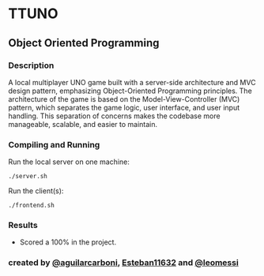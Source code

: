 # TTUNO

## Object Oriented Programming
### Description 
A local multiplayer UNO game built with a server-side architecture and MVC design pattern, emphasizing Object-Oriented Programming principles. The architecture of the game is based on the Model-View-Controller (MVC) pattern, which separates the game logic, user interface, and user input handling. This separation of concerns makes the codebase more manageable, scalable, and easier to maintain.

### Compiling and Running
Run the local server on one machine:
```
./server.sh
```

Run the client(s):
```
./frontend.sh
```


### Results 
- Scored a 100% in the project.

### created by [@aguilarcarboni](https://github.com/aguilarcarboni/), [Esteban11632](https://github.com/Esteban11632) and [@leomessi](https://github.com/leomessi)
